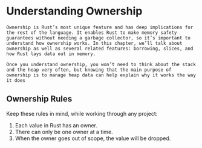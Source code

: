 # Understanding Ownership
``` 
Ownership is Rust’s most unique feature and has deep implications for the rest of the language. It enables Rust to make memory safety guarantees without needing a garbage collector, so it’s important to understand how ownership works. In this chapter, we’ll talk about ownership as well as several related features: borrowing, slices, and how Rust lays data out in memory.
```
```
Once you understand ownership, you won’t need to think about the stack and the heap very often, but knowing that the main purpose of ownership is to manage heap data can help explain why it works the way it does
```
## Ownership Rules
Keep these rules in mind, while working through any project:

1. Each value in Rust has an owner.
2. There can only be one owner at a time.
3. When the owner goes out of scope, the value will be dropped.